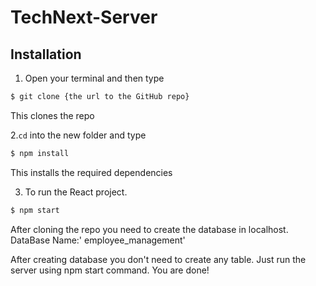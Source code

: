 # TechNext-Server

## Installation
1. Open your terminal and then type
```bash
$ git clone {the url to the GitHub repo}
```
This clones the repo

2.`cd` into the new folder and type
```bash
$ npm install
```
This installs the required dependencies

3. To run the React project.
```bash
$ npm start
```

After cloning the repo you need to create the database in localhost. DataBase Name:'
employee_management'

After creating database you don't need to create any table. Just run the server using npm start command.
You are done! 


